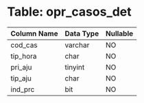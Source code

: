 # Table: opr_casos_det

| Column Name | Data Type | Nullable |
|-------------|-----------|----------|
| cod_cas | varchar | NO |
| tip_hora | char | NO |
| pri_aju | tinyint | NO |
| tip_aju | char | NO |
| ind_prc | bit | NO |
